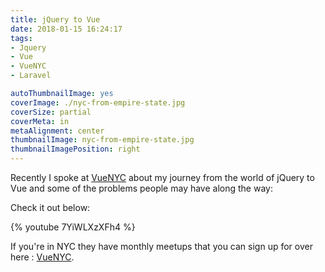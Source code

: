 ```yaml
---
title: jQuery to Vue
date: 2018-01-15 16:24:17
tags: 
- Jquery
- Vue
- VueNYC
- Laravel

autoThumbnailImage: yes
coverImage: ./nyc-from-empire-state.jpg
coverSize: partial
coverMeta: in
metaAlignment: center
thumbnailImage: nyc-from-empire-state.jpg
thumbnailImagePosition: right
---
```


Recently I spoke at [VueNYC](http://vuejs.nyc/) about my journey from the world of jQuery to Vue and some of the problems people may have along the way:

Check it out below:

{% youtube 7YiWLXzXFh4 %}

If you're in NYC they have monthly meetups that you can sign up for over here : [VueNYC](https://www.meetup.com/vueJsNYC).
